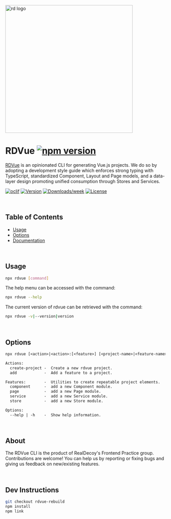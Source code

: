 <div align="left">
  <br/>
  <a href="https://www.realdecoy.com/jamaica/" title="REALDECOY">
    <img width=400px src="https://www.realdecoy.com/wp-content/uploads/2019/02/Realdecoy-logo-transparent.png" alt="rd logo">
  </a>
  <br/>
</div>

# RDVue [![npm version](https://badge.fury.io/js/rdvue.svg)](https://badge.fury.io/js/rdvue)

[RDVue](https://github.com/realdecoy/rdvue) is an opinionated CLI for generating Vue.js projects. We do so by adopting
a development style guide which enforces strong typing with TypeScript, standardized Component, Layout and Page models,
and a data-layer design promoting unified consumption through Stores and Services.



[![oclif](https://img.shields.io/badge/cli-oclif-brightgreen.svg)](https://oclif.io)
[![Version](https://img.shields.io/npm/v/rdvue.svg)](https://npmjs.org/package/rdvue)
[![Downloads/week](https://img.shields.io/npm/dw/rdvue.svg)](https://npmjs.org/package/rdvue)
[![License](https://img.shields.io/npm/l/rdvue.svg)](https://github.com/realdecoy/rdvue/blob/main/package.json)

&nbsp;
&nbsp;
&nbsp;
<!-- toc -->
## Table of Contents

* [Usage](#usage)
* [Options](#options)
* [Documentation](https://realdecoy.github.io/rdvue/)
<!-- tocstop -->

&nbsp;
&nbsp;
&nbsp;

## Usage
<!-- usage -->

```bash
npx rdvue [command]
```

The help menu can be accessed with the command:

```bash
npx rdvue --help
```
The current version of rdvue can be retrieved with the command:

```bash
npx rdvue -v|--version|version
```
<!-- usagestop -->

&nbsp;
&nbsp;
&nbsp;

## Options
```txt
npx rdvue [<action>|<action>:[<feature>] [<project-name>|<feature-name>]

Actions:
  create-project -  Create a new rdvue project.
  add            -  Add a feature to a project.

Features:        -  Utilities to create repeatable project elements.
  component      -  add a new Component module.
  page           -  add a new Page module.
  service        -  add a new Service module.
  store          -  add a new Store module.

Options:
  --help | -h    -  Show help information.
```

&nbsp;
&nbsp;
&nbsp;

## About

The RDVue CLI is the product of RealDecoy's Frontend Practice group. Contributions are welcome! You can help us by reporting or fixing bugs and giving us feedback on new/existing features.

&nbsp;
&nbsp;
&nbsp;

## Dev Instructions

```bash
git checkout rdvue-rebuild
npm install
npm link
```
